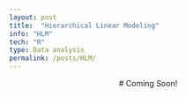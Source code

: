 ```yaml
---
layout: post
title:  "Hierarchical Linear Modeling"
info: "HLM"
tech: "R"
type: Data analysis
permalink: /posts/HLM/
---
```


<div align="center"> 
# Coming Soon!
</div>
